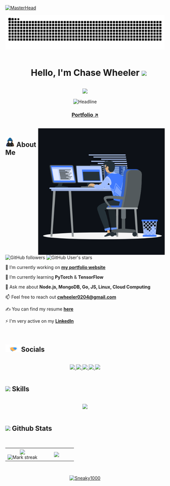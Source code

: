 [![MasterHead](https://i.pinimg.com/originals/77/ca/a3/77caa32884d735d439ade45ba37feaf2.gif)](https://www.chasew.dev)

![Snake animation](https://github.com/Sneaky1000/Sneaky1000/blob/output/github-contribution-grid-snake-dark.svg)

<div align="center" id="user-content-toc">
  <ul align="center">
    <summary align="center"><h1 align="center" style="border-bottom: none !important; display: inline-block">Hello, I'm Chase Wheeler <img src="https://media.giphy.com/media/hvRJCLFzcasrR4ia7z/giphy.gif" width="35"></h1></summary>
  </ul>
</div>

<p align="center">
<img src="https://user-images.githubusercontent.com/73097560/115834477-dbab4500-a447-11eb-908a-139a6edaec5c.gif">
 
<div align=center>
  <img src="https://readme-typing-svg.herokuapp.com?color=%230905F0&font=Audiowide&size=32&center=true&vCenter=true&width=600&height=50&lines=Software+Engineer;AI/ML+Savant;Freelancer;Open-Source+Enthusiast" alt="Headline" />
</div>  
<h3 align="center"><a href="https://www.chasew.dev">Portfolio ↗️</a></h3>

<br>

<img align="right" alt="Coding" width="400" src="chase-coding.gif">

<h2 style="border-bottom: none"><picture><img src="https://github.com/0xAbdulKhalid/0xAbdulKhalid/raw/main/assets/mdImages/about_me.gif" width = 30px></picture> About Me</h2>

![GitHub followers](https://img.shields.io/github/followers/Sneaky1000?style=social) ![GitHub User's stars](https://img.shields.io/github/stars/Sneaky1000?style=social) <img src="https://komarev.com/ghpvc/?username=Sneaky1000" alt="" />

 🔭 I’m currently working on **[my portfolio website](https://www.chasew.dev)**

 🌱 I’m currently learning **PyTorch** & **TensorFlow**

 💬 Ask me about **Node.js, MongoDB, Go, JS, Linux, Cloud Computing**

 📫 Feel free to reach out **cwheeler0204@gmail.com**

 ✍ You can find my resume **[here](https://docs.google.com/document/d/189Ai3SEQI4J9nLQLX20ptTzikIWjyNObieeTx5KHhWo/edit?usp=sharing)**

 ⚡ I'm very active on my **[LinkedIn](https://www.linkedin.com/in/chase-wheeler1000/)**

<br>

## <img src="https://github.com/0xAbdulKhalid/0xAbdulKhalid/raw/main/assets/mdImages/handshake.gif" width=50px>Socials
<br>
<div align="center">
  <a href="https://github.com/Sneaky1000">
    <img src="https://skillicons.dev/icons?i=github" />
  </a>
  <a href="https://www.linkedin.com/in/chase-wheeler1000/">
    <img src="https://skillicons.dev/icons?i=linkedin" />
  </a>
  <a href="https://twitter.com/Sneaky_1000">
    <img src="https://skillicons.dev/icons?i=twitter" />
  </a>
  <a href="https://discord.gg/fJD8DYYj7x">
    <img src="https://skillicons.dev/icons?i=discord" />
  </a>
  <a href="https://stackoverflow.com/users/21484204/chase">
    <img src="https://skillicons.dev/icons?i=stackoverflow" />
  </a>
</div>

<br>

## <img src="https://media2.giphy.com/media/QssGEmpkyEOhBCb7e1/giphy.gif?cid=ecf05e47a0n3gi1bfqntqmob8g9aid1oyj2wr3ds3mg700bl&rid=giphy.gif" width ="25"> Skills
<br>
<div align="center">
  <a style="pointer-events: none" href="">
    <img src="https://skillicons.dev/icons?i=aws,bootstrap,cloudflare,codepen,css,docker,express,figma,firebase,gcp,git,go,graphql,html,js,linux,matlab,mongodb,mysql,netlify,nextjs,nodejs,php,postman,py,pytorch,react,redis,sass,sequelize,tailwind,tensorflow,threejs,ts,vite,vscode,vue,webpack&perline=13" />
  </a>
</div>
          
<br>

## <img src="https://media.giphy.com/media/iY8CRBdQXODJSCERIr/giphy.gif" width="35"> Github Stats
<br>
<p align="center">
<!--- stats (start) -->
<table align="center">
<tr border="none">
<td width="50%" align="center">

  <img align="center" src="https://github-readme-stats-sneaky1000s-projects.vercel.app/api?username=Sneaky1000&theme=blue_navy&show_icons=true&include_all_commits=true" />

  <br>

  <img  title="Streak Stats" alt="Mark streak" src="https://github-readme-streak-stats.herokuapp.com/?user=Sneaky1000&theme=blue_navy&hide_border=false" /> 
</td>

<td width="50%" align="center">
  <img  align="center"  src="https://github-readme-stats.anuraghazra1.vercel.app/api/top-langs/?username=Sneaky1000&theme=tokyonight&hide_border=false&no-bg=true&no-frame=true&langs_count=10"/>
  </td>
</tr>
</table>
<!--- stats (end) -->

<br>

<!--- trophy (start) -->
<p align="center"> <a style="pointer-events: none" href=""><img src="https://github-profile-trophy.vercel.app/?username=Sneaky1000&layout=compact&theme=tokyonight&column=5&row=1&margin-w=15&margin-h=15" alt="Sneaky1000" /></a> </p>
</p>        
<!--- trophy (end) -->
<!--- stats (end) -->
